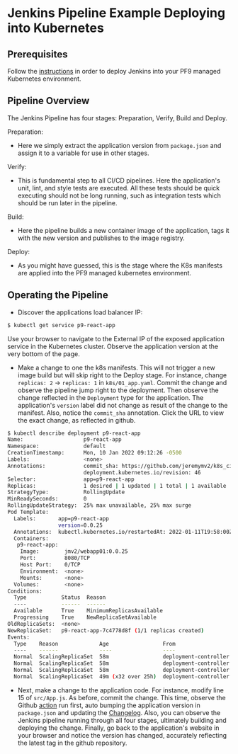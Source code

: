 # Jenkins Pipeline Example Deploying into Kubernetes

## Prerequisites

Follow the [instructions](https://github.com/jeremymv2/k8s_cicd/tree/main/jenkins/installation) in order to deploy
Jenkins into your PF9 managed Kubernetes environment.

## Pipeline Overview

The Jenkins Pipeline has four stages: Preparation, Verify, Build and Deploy.

Preparation:
- Here we simply extract the application version from `package.json` and assign it to a variable for use
in other stages.

Verify:
- This is fundamental step to all CI/CD pipelines. Here the application's unit, lint, and style tests
are executed. All these tests should be quick executing should not be long running, such as integration tests
which should be run later in the pipeline.

Build:
- Here the pipeline builds a new container image of the application, tags it with the new version and publishes to
the image registry.

Deploy:
- As you might have guessed, this is the stage where the K8s manifests are applied into the PF9 managed kubernetes environment.


## Operating the Pipeline

- Discover the applications load balancer IP:

```bash
$ kubectl get service p9-react-app
```
Use your browser to navigate to the External IP of the exposed application service in the Kubernetes cluster. Observe the application
version at the very bottom of the page.

- Make a change to one the k8s manifests. This will not trigger a new image build but will skip right to the Deploy stage.
For instance, change `replicas: 2` -> `replicas: 1` in `k8s/01_app.yaml`. Commit the change and observe the pipeline jump
right to the deployment. Then observe the change reflected in the `Deployment` type for the application. The application's `version`
label did not change as result of the change to the manifest. Also, notice the `commit_sha` annotation. Click the URL to view the exact
change, as reflected in github.

```bash
$ kubectl describe deployment p9-react-app
Name:                   p9-react-app
Namespace:              default
CreationTimestamp:      Mon, 10 Jan 2022 09:12:26 -0500
Labels:                 <none>
Annotations:            commit_sha: https://github.com/jeremymv2/k8s_cicd/commit/9428712493075e41ed3ce0717312feb93bd1cfdb
                        deployment.kubernetes.io/revision: 46
Selector:               app=p9-react-app
Replicas:               1 desired | 1 updated | 1 total | 1 available | 0 unavailable
StrategyType:           RollingUpdate
MinReadySeconds:        0
RollingUpdateStrategy:  25% max unavailable, 25% max surge
Pod Template:
  Labels:       app=p9-react-app
                version=0.0.25
  Annotations:  kubectl.kubernetes.io/restartedAt: 2022-01-11T19:58:00Z
  Containers:
   p9-react-app:
    Image:        jmv2/webapp01:0.0.25
    Port:         8080/TCP
    Host Port:    0/TCP
    Environment:  <none>
    Mounts:       <none>
  Volumes:        <none>
Conditions:
  Type           Status  Reason
  ----           ------  ------
  Available      True    MinimumReplicasAvailable
  Progressing    True    NewReplicaSetAvailable
OldReplicaSets:  <none>
NewReplicaSet:   p9-react-app-7c4778d8f (1/1 replicas created)
Events:
  Type    Reason             Age                 From                   Message
  ----    ------             ----                ----                   -------
  Normal  ScalingReplicaSet  58m                 deployment-controller  Scaled up replica set p9-react-app-64f7c5f7cf to 1
  Normal  ScalingReplicaSet  58m                 deployment-controller  Scaled down replica set p9-react-app-64f7c5f7cf to 0
  Normal  ScalingReplicaSet  58m                 deployment-controller  Scaled up replica set p9-react-app-674f99b8fc to 1
  Normal  ScalingReplicaSet  49m (x32 over 25h)  deployment-controller  (combined from similar events): Scaled down replica set p9-react-app-6d7dbfb5bf to 0
```

- Next, make a change to the application code. For instance, modify line 15 of `src/App.js`. As before,
commit the change. This time, observe the Github [action](https://github.com/jeremymv2/k8s_cicd/actions) run first, auto
bumping the application version in `package.json` and updating the [Changelog](https://github.com/jeremymv2/k8s_cicd/blob/main/jenkins/webapp01/CHANGELOG.md).
Also, you can observe the Jenkins pipeline running through all four stages, ultimately building and deploying the change.
Finally, go back to the application's website in your browser and notice the version has changed, accurately reflecting the latest
tag in the github repository.
